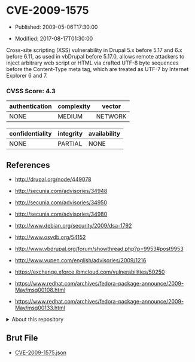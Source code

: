 # CVE-2009-1575

- Published: 2009-05-06T17:30:00

- Modified: 2017-08-17T01:30:00

Cross-site scripting (XSS) vulnerability in Drupal 5.x before 5.17 and 6.x before 6.11, as used in vbDrupal before 5.17.0, allows remote attackers to inject arbitrary web script or HTML via crafted UTF-8 byte sequences before the Content-Type meta tag, which are treated as UTF-7 by Internet Explorer 6 and 7.

### CVSS Score: **4.3**

| authentication | complexity | vector |
| --- | --- | --- |
| NONE | MEDIUM | NETWORK |

| confidentiality | integrity | availability |
| --- | --- | --- |
| NONE | PARTIAL | NONE |

## References

* http://drupal.org/node/449078

* http://secunia.com/advisories/34948

* http://secunia.com/advisories/34950

* http://secunia.com/advisories/34980

* http://www.debian.org/security/2009/dsa-1792

* http://www.osvdb.org/54152

* http://www.vbdrupal.org/forum/showthread.php?p=9953#post9953

* http://www.vupen.com/english/advisories/2009/1216

* https://exchange.xforce.ibmcloud.com/vulnerabilities/50250

* https://www.redhat.com/archives/fedora-package-announce/2009-May/msg00108.html

* https://www.redhat.com/archives/fedora-package-announce/2009-May/msg00133.html

<details>
<summary>About this repository</summary> 

  This repository is part of the project [Live Hack CVE](https://github.com/Live-Hack-CVE). Main website can be found [www.live-hack.org](https://www.live-hack.org) 
  
  Made by [Sn0wAlice](https://github.com/Sn0wAlice) for the people that care about security and need to have a feed of the latest CVEs. Hope you enjoy it, don't forget to star the repo and follow me on [Twitter](https://twitter.com/Sn0wAlice) and [Github](https://github.com/Sn0wAlice). And that is my [personnal website](https://www.alice-snow.me/)

  - [Home Page](https://github.com/Live-Hack-CVE)
  - [Framework](https://github.com/Live-Hack-CVE/cve-framework)
  - [CVE database](https://github.com/Live-Hack-CVE/full_database)
  - [Changelog](https://github.com/Live-Hack-CVE/Changelog)
</details>

## Brut File

* [CVE-2009-1575.json](https://raw.githubusercontent.com/Live-Hack-CVE/full_database/main/cves/2009/CVE-2009-1575.json)


